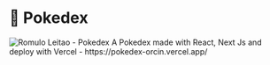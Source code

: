 # 🐛 Pokedex
<img src="https://img.shields.io/badge/RomuloLeitao-Pokedex-yellow.svg" alt="Romulo Leitao - Pokedex">
A Pokedex made with React, Next Js and deploy with Vercel - https://pokedex-orcin.vercel.app/
